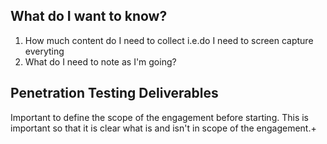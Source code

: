 
## What do I want to know?

1.  How much content do I need to collect i.e.do I need to screen capture everyting
2.  What do I need to note as I'm going?

## Penetration Testing Deliverables

Important to define the scope of the engagement before starting.  This is important so that it is clear what is and isn't in scope of the engagement.+